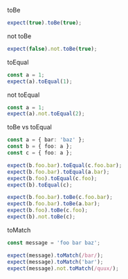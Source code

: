 toBe

```ts
expect(true).toBe(true);
```

not toBe
```ts
expect(false).not.toBe(true);
```

toEqual
```ts
const a = 1;
expect(a).toEqual(1);
```

not toEqual
```ts
const a = 1;
expect(a).not.toEqual(2);
```

toBe vs toEqual
```ts
const a = { bar: 'baz' };
const b = { foo: a };
const c = { foo: a };

expect(b.foo.bar).toEqual(c.foo.bar);
expect(b.foo.bar).toEqual(a.bar);
expect(b.foo).toEqual(c.foo);
expect(b).toEqual(c);

expect(b.foo.bar).toBe(c.foo.bar);
expect(b.foo.bar).toBe(a.bar);
expect(b.foo).toBe(c.foo);
expect(b).not.toBe(c);
```

toMatch
```ts
const message = 'foo bar baz';

expect(message).toMatch(/bar/);
expect(message).toMatch('bar');
expect(message).not.toMatch(/quux/);
```
